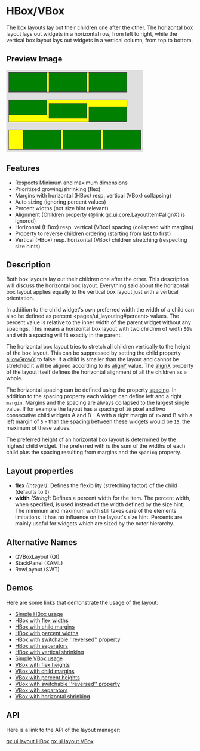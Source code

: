 HBox/VBox
=========

The box layouts lay out their children one after the other. The horizontal box layout lays out widgets in a horizontal row, from left to right, while the vertical box layout lays out widgets in a vertical column, from top to bottom.

Preview Image
-------------

![hbox.png](hbox.png)

Features
--------

-   Respects Minimum and maximum dimensions
-   Prioritized growing/shrinking (flex)
-   Margins with horizontal (HBox) resp. vertical (VBox) collapsing)
-   Auto sizing (ignoring percent values)
-   Percent widths (not size hint relevant)
-   Alignment (Children property {@link qx.ui.core.LayoutItem\#alignX} is ignored)
-   Horizontal (HBox) resp. vertical (VBox) spacing (collapsed with margins)
-   Property to reverse children ordering (starting from last to first)
-   Vertical (HBox) resp. horizontal (VBox) children stretching (respecting size hints)

Description
-----------

Both box layouts lay out their children one after the other. This description will discuss the horizontal box layout. Everything said about the horizontal box layout applies equally to the vertical box layout just with a vertical orientation.

In addition to the child widget's own preferred width the width of a child can also be defined as percent \<pages/ui\_layouting\#percent\> values. The percent value is relative to the inner width of the parent widget without any spacings. This means a horizontal box layout with two children of width `50%` and with a spacing will fit exactly in the parent.

The horizontal box layout tries to stretch all children vertically to the height of the box layout. This can be suppressed by setting the child property [allowGrowY](../../apps/apiviewer/#qx.ui.core.LayoutItem~setAllowGrowY) to false. If a child is smaller than the layout and cannot be stretched it will be aligned according to its [alignY](../../apps/apiviewer/#qx.ui.core.LayoutItem~setAlignY) value. The [alignX](../../apps/apiviewer/#qx.ui.layout.HBox~setAlignX) property of the layout itself defines the horizontal alignment of all the children as a whole.

The horizontal spacing can be defined using the property [spacing](../../apps/apiviewer/#qx.ui.layout.HBox~setSpacing). In addition to the spacing property each widget can define left and a right `margin`. Margins and the spacing are always collapsed to the largest single value. If for example the layout has a spacing of `10` pixel and two consecutive child widgets A and B - A with a right margin of `15` and B with a left margin of `5` - than the spacing between these widgets would be `15`, the maximum of these values.

The preferred height of an horizontal box layout is determined by the highest child widget. The preferred with is the sum of the widths of each child plus the spacing resulting from margins and the `spacing` property.

Layout properties
-----------------

-   **flex** *(Integer)*: Defines the flexibility (stretching factor) of the child (defaults to `0`)
-   **width** *(String)*: Defines a percent width for the item. The percent width, when specified, is used instead of the width defined by the size hint. The minimum and maximum width still takes care of the elements limitations. It has no influence on the layout's size hint. Percents are mainly useful for widgets which are sized by the outer hierarchy.

Alternative Names
-----------------

-   QVBoxLayout (Qt)
-   StackPanel (XAML)
-   RowLayout (SWT)

Demos
-----

Here are some links that demonstrate the usage of the layout:

-   [Simple HBox usage](../../apps/demobrowser/#layout~HBox.html)
-   [HBox with flex widths](../../apps/demobrowser/#layout~HBox_Flex.html)
-   [HBox with child margins](../../apps/demobrowser/#layout~HBox_Margin.html)
-   [HBox with percent widths](../../apps/demobrowser/#layout~HBox_Percent.html)
-   [HBox with switchable ''reversed'' property](../../apps/demobrowser/#layout~HBox_Reversed.html)
-   [HBox with separators](../../apps/demobrowser/#layout~HBox_Separator.html)
-   [HBox with vertical shrinking](../../apps/demobrowser/#layout~HBox_ShrinkY.html)
-   [Simple VBox usage](../../apps/demobrowser/#layout~VBox.html)
-   [VBox with flex heights](../../apps/demobrowser/#layout~VBox_Flex.html)
-   [VBox with child margins](../../apps/demobrowser/#layout~VBox_Margin.html)
-   [VBox with percent heights](../../apps/demobrowser/#layout~VBox_Percent.html)
-   [VBox with switchable ''reversed'' property](../../apps/demobrowser/#layout~VBox_Reversed.html)
-   [VBox with separators](../../apps/demobrowser/#layout~VBox_Separator.html)
-   [VBox with horizontal shrinking](../../apps/demobrowser/#layout~VBox_ShrinkX.html)

API
---

Here is a link to the API of the layout manager:

[qx.ui.layout.HBox](../../apps/apiviewer/index.html#qx.ui.layout.HBox)
[qx.ui.layout.VBox](../../apps/apiviewer/index.html#qx.ui.layout.VBox)
